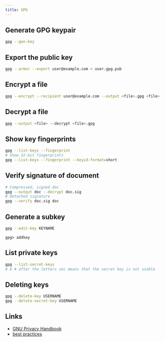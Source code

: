 ```yaml
---
title: GPG
---
```


## Generate GPG keypair

```bash
gpg --gen-key
```

## Export the public key

```bash
gpg --armor --export user@example.com > user.gpg.pub
```

## Encrypt a file

```bash
gpg --encrypt --recipient user@example.com --output <file>.gpg <file>
```

## Decrypt a file

```bash
gpg --output <file> --decrypt <file>.gpg
```

## Show key fingerprints

```bash
gpg --list-keys --fingerprint
# Show 32-bit fingerprints
gpg --list-keys --fingerprint --keyid-format=short
```

## Verify signature of document

```bash
# Compressed, signed doc
gpg --output doc --decrypt doc.sig
# Detached signature
gpg --verify doc.sig doc
```

## Generate a subkey

```bash
gpg --edit-key KEYNAME
```

```
gpg> addkey
```

## List private keys

```bash
gpg --list-secret-keys
# A # after the letters sec means that the secret key is not usable
```

## Deleting keys

```bash
gpg --delete-key USERNAME
gpg --delete-secret-key USERNAME
```

## Links

* [GNU Privacy Handbook](https://www.gnupg.org/gph/en/manual.html)
* [best practices](https://riseup.net/en/security/message-security/openpgp/best-practices)
